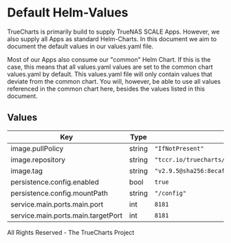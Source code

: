 # Default Helm-Values

TrueCharts is primarily build to supply TrueNAS SCALE Apps.
However, we also supply all Apps as standard Helm-Charts. In this document we aim to document the default values in our values.yaml file.

Most of our Apps also consume our "common" Helm Chart.
If this is the case, this means that all values.yaml values are set to the common chart values.yaml by default. This values.yaml file will only contain values that deviate from the common chart.
You will, however, be able to use all values referenced in the common chart here, besides the values listed in this document.

## Values

| Key | Type | Default | Description |
|-----|------|---------|-------------|
| image.pullPolicy | string | `"IfNotPresent"` |  |
| image.repository | string | `"tccr.io/truecharts/tautulli"` |  |
| image.tag | string | `"v2.9.5@sha256:8ecaffdd56ad192dccbb9d3240d1abfa304ab236d0ee0e217ab504bddd0ccae3"` |  |
| persistence.config.enabled | bool | `true` |  |
| persistence.config.mountPath | string | `"/config"` |  |
| service.main.ports.main.port | int | `8181` |  |
| service.main.ports.main.targetPort | int | `8181` |  |

All Rights Reserved - The TrueCharts Project
